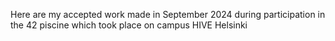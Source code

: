 Here are my accepted work made in September 2024 during participation in the 42 piscine which took place on campus HIVE Helsinki
